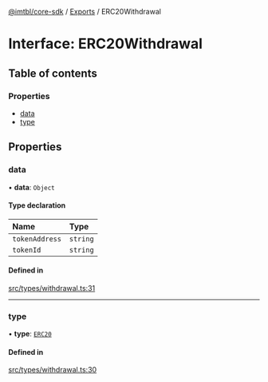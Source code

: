 [@imtbl/core-sdk](../README.md) / [Exports](../modules.md) / ERC20Withdrawal

# Interface: ERC20Withdrawal

## Table of contents

### Properties

- [data](ERC20Withdrawal.md#data)
- [type](ERC20Withdrawal.md#type)

## Properties

### data

• **data**: `Object`

#### Type declaration

| Name | Type |
| :------ | :------ |
| `tokenAddress` | `string` |
| `tokenId` | `string` |

#### Defined in

[src/types/withdrawal.ts:31](https://github.com/immutable/imx-core-sdk/blob/7204457/src/types/withdrawal.ts#L31)

___

### type

• **type**: [`ERC20`](../enums/TokenType.md#erc20)

#### Defined in

[src/types/withdrawal.ts:30](https://github.com/immutable/imx-core-sdk/blob/7204457/src/types/withdrawal.ts#L30)
